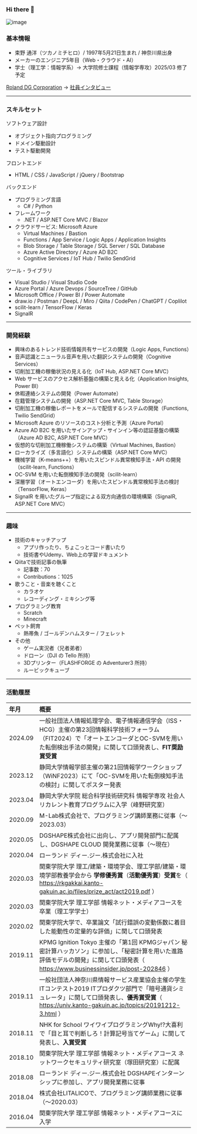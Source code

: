### Hi there 👋

![image](https://user-images.githubusercontent.com/118739676/209766026-cb5bc9ac-c7a9-4b65-995f-f7218a52831b.png)

### 基本情報
- 束野 通洋（ツカノミチヒロ）/ 1997年5月21日生まれ / 神奈川県出身
- メーカーのエンジニア5年目（Web・クラウド・AI）
- 学士（理工学：情報学系）→ 大学院修士課程（情報学専攻）2025/03 修了予定

[Roland DG Corporation](https://www.rolanddg.com/) → [社員インタビュー](https://www.rolanddg.com/ja/recruit/person/interview/new-graduate-01/)

---
### スキルセット
ソフトウェア設計
- オブジェクト指向プログラミング
- ドメイン駆動設計
- テスト駆動開発

フロントエンド
- HTML / CSS / JavaScript / jQuery / Bootstrap

バックエンド
- プログラミング言語
  - C# / Python
- フレームワーク
  - .NET / ASP.NET Core MVC / Blazor
- クラウドサービス: Microsoft Azure
  - Virtual Machines / Bastion
  - Functions / App Service / Logic Apps / Application Insights
  - Blob Storage / Table Storage / SQL Server / SQL Database
  - Azure Active Directory / Azure AD B2C
  - Cognitive Services / IoT Hub / Twilio SendGrid

ツール・ライブラリ
- Visual Studio / Visual Studio Code
- Azure Portal / Azure Devops / SourceTree / GitHub
- Microsoft Office / Power BI / Power Automate
- draw.io / Postman / DeepL / Miro / Qiita / CodePen / ChatGPT / Coplilot
- scilit-learn / TensorFlow / Keras
- SignalR

---
### 開発経験
- 興味のあるトレンド技術情報共有サービスの開発（Logic Apps, Functions）
- 音声認識とニューラル音声を用いた翻訳システムの開発（Cognitive Services）
- 切削加工機の稼働状況の見える化（IoT Hub, ASP.NET Core MVC）
- Web サービスのアクセス解析基盤の構築と見える化（Application Insights, Power BI）
- 休暇連絡システムの開発（Power Automate）
- 在籍管理システムの開発（ASP.NET Core MVC, Table Storage）
- 切削加工機の稼働レポートをメールで配信するシステムの開発（Functions, Twilio SendGrid）
- Microsoft Azure のリソースのコスト分析と予測（Azure Portal）
- Azure AD B2C を用いたサインアップ・サインイン等の認証基盤の構築（Azure AD B2C, ASP.NET Core MVC）
- 仮想的な切削加工機稼働システムの構築（Virtual Machines, Bastion）
- ローカライズ（多言語化）システムの構築（ASP.NET Core MVC）
- 機械学習（K-means++）を用いたスピンドル異常検知手法・API の開発（scilit-learn, Functions）
- OC-SVM を用いた転倒検知手法の開発（scilit-learn）
- 深層学習（オートエンコーダ）を用いたスピンドル異常検知手法の検討（TensorFlow, Keras）
- SignalR を用いたグループ指定による双方向通信の環境構築（SignalR, ASP.NET Core MVC）

---
### 趣味
- 技術のキャッチアップ
  - アプリ作ったり、ちょこっとコード書いたり
  - 技術書やUdemy、Web上の学習ドキュメント
- Qiitaで技術記事の執筆
  - 記事数：70
  - Contributions：1025
- 歌うこと・音楽を聴くこと
  - カラオケ
  - レコーディング・ミキシング等
- プログラミング教育
  - Scratch
  - Minecraft
- ペット飼育
  - 熱帯魚 / ゴールデンハムスター / フェレット
- その他
  - ゲーム実況者（兄者弟者）
  - ドローン（DJI の Tello 所持）
  - 3Dプリンター（FLASHFORGE の Adventurer3 所持）
  - ルービックキューブ

---
### 活動履歴
|年月|概要|
|:--|:--|
|2024.09|一般社団法人情報処理学会、電子情報通信学会（ISS・HCG）主催の第23回情報科学技術フォーラム（FIT2024）で「オートエンコーダとOC-SVMを用いた転倒検出手法の開発」に関して口頭発表し、**FIT奨励賞受賞**|
|2023.12|静岡大学情報学部主催の第21回情報学ワークショップ（WiNF2023）にて「OC-SVMを用いた転倒検知手法の検討」に関してポスター発表|
|2023.04|静岡大学大学院 総合科学技術研究科 情報学専攻 社会人リカレント教育プログラムに入学（峰野研究室）|
|2020.09|M-Lab株式会社で、プログラミング講師業務に従事（～2023.03）|
|2020.05|DGSHAPE株式会社に出向し、アプリ開発部門に配属し、DGSHAPE CLOUD 開発業務に従事（～現在）|
|2020.04|ローランド ディー.ジー.株式会社に入社|
|2020.03|関東学院大学 理工/建築・環境学会、理工学部/建築・環境学部教養学会から **学修優秀賞**（**活動優秀賞**）**受賞**を（ https://rkgakkai.kanto-gakuin.ac.jp/files/prize_act/act2019.pdf ）|
|2020.03|関東学院大学 理工学部 情報ネット・メディアコースを卒業（理工学学士）|
|2020.02|関東学院大学で、卒業論文「試行錯誤の変動係数に着目した能動性の定量的な評価」に関して口頭発表|
|2019.11|KPMG Ignition Tokyo 主催の「第1回 KPMGジャパン 秘密計算ハッカソン」に参加し、「秘密計算を用いた進路評価モデルの開発」に関して口頭発表（ https://www.businessinsider.jp/post-202846 ） |
|2019.11|一般社団法人神奈川県情報サービス産業協会主催の学生ITコンテスト2019 ITプロダクツ部門で「暗号通貨シミュレータ」に関して口頭発表し、**優秀賞受賞**（ https://univ.kanto-gakuin.ac.jp/topics/20191212-3.html ）|
|2018.11|NHK for School ワイワイプログラミングWhy!?大喜利で「目と耳で判断しろ！計算記号当てゲーム」に関して発表し、**入賞受賞**|
|2018.10|関東学院大学 理工学部 情報ネット・メディアコース ネットワークセキュリティ研究室（塚田研究室）に配属|
|2018.08|ローランド ディー.ジー.株式会社 DGSHAPEインターンシップに参加し、アプリ開発業務に従事|
|2018.04|株式会社LITALICOで、プログラミング講師業務に従事（～2020.03）|
|2016.04|関東学院大学 理工学部 情報ネット・メディアコースに入学|

<!--
**Michihiro-Tsukano/Michihiro-Tsukano** is a ✨ _special_ ✨ repository because its `README.md` (this file) appears on your GitHub profile.
Here are some ideas to get you started:

- 🔭 I’m currently working on ...
- 🌱 I’m currently learning ...
- 👯 I’m looking to collaborate on ...
- 🤔 I’m looking for help with ...
- 💬 Ask me about ...
- 📫 How to reach me: ...
- 😄 Pronouns: ...
- ⚡ Fun fact: ...
-->
